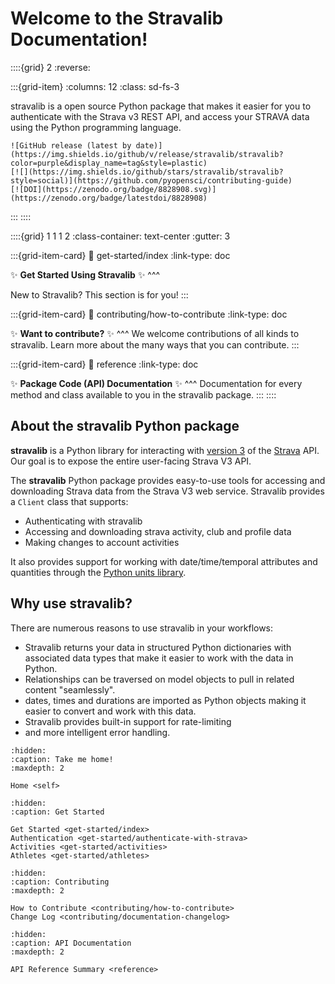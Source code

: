 # Welcome to the Stravalib Documentation!

::::{grid} 2
:reverse: 

:::{grid-item}
:columns: 12
:class: sd-fs-3

stravalib is a open source Python package that makes it easier for you to authenticate
with the Strava v3 REST API, and access your STRAVA data using 
the Python programming language. 

```{only} html
![GitHub release (latest by date)](https://img.shields.io/github/v/release/stravalib/stravalib?color=purple&display_name=tag&style=plastic)
[![](https://img.shields.io/github/stars/stravalib/stravalib?style=social)](https://github.com/pyopensci/contributing-guide)
[![DOI](https://zenodo.org/badge/8828908.svg)](https://zenodo.org/badge/latestdoi/8828908) 

```
:::
::::

::::{grid} 1 1 1 2
:class-container: text-center
:gutter: 3

:::{grid-item-card}
:link: get-started/index
:link-type: doc

✨ **Get Started Using Stravalib** ✨
^^^

New to Stravalib? This section is for you!
:::

:::{grid-item-card}
:link: contributing/how-to-contribute
:link-type: doc

✨ **Want to contribute?** ✨
^^^
We welcome contributions of all kinds to stravalib. Learn more about the many
ways that you can contribute.
:::

:::{grid-item-card}
:link: reference
:link-type: doc

✨ **Package Code (API) Documentation** ✨
^^^
Documentation for every method and class available to you 
in the stravalib package.
:::
::::

## About the stravalib Python package

**stravalib** is a Python library for interacting with
[version 3](https://developers.strava.com/docs/reference/) of the
[Strava](https://www.strava.com) API. Our goal is to expose the entire user-facing 
Strava V3 API. 

The **stravalib** Python package provides easy-to-use tools for accessing and 
downloading Strava data from the Strava V3 web service. Stravalib provides a 
`Client` class that supports:

* Authenticating with stravalib 
* Accessing and downloading strava activity, club and profile data 
* Making changes to account activities 

It also provides support for working with date/time/temporal attributes
and quantities through the [Python units library](http://pypi.python.org/pypi/units).

## Why use stravalib?

There are numerous reasons to use stravalib in your workflows:

* Stravalib returns your data in structured Python dictionaries with associated data types that make it easier to work with the data in Python.
* Relationships can be traversed on model objects to pull in related content "seamlessly".
* dates, times and durations are imported as Python objects making it easier to convert and work with this data. 
* Stravalib provides built-in support for rate-limiting
*  and more intelligent error handling.


```{toctree}
:hidden:
:caption: Take me home!
:maxdepth: 2

Home <self>
```

```{toctree}
:hidden:
:caption: Get Started

Get Started <get-started/index>
Authentication <get-started/authenticate-with-strava>
Activities <get-started/activities>
Athletes <get-started/athletes>

```

```{toctree}
:hidden:
:caption: Contributing
:maxdepth: 2

How to Contribute <contributing/how-to-contribute>
Change Log <contributing/documentation-changelog>
```

```{toctree}
:hidden:
:caption: API Documentation
:maxdepth: 2

API Reference Summary <reference>
```
